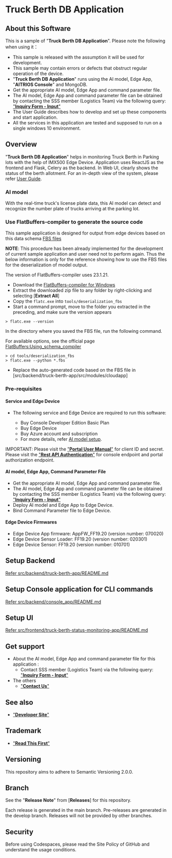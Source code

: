 # Truck Berth DB Application

## About this Software
This is a sample of "**Truck Berth DB Application**". Please note the following when using it：

* This sample is released with the assumption it will be used for development.
* This sample may contain errors or defects that obstruct regular operation of the device.
* "**Truck Berth DB Application**" runs using the AI model, Edge App, "**AITRIOS Console**" and MongoDB.
* Get the appropriate AI model, Edge App and command parameter file. 
* The AI model, Edge App and command parameter file can be obtained by contacting the SSS member (Logistics Team) via the following query: ["**Inquiry Form - Input**"](https://inquiry.aitrios.sony-semicon.com/public/en)
* The User Guide describes how to develop and set up these components and start application.
* All the services in this application are tested and supposed to run on a single windows 10 environment. 

## Overview
"**Truck Berth DB Application**" helps in monitoring Truck Berth in Parking lots with the help of IMX500 Edge Device. Application uses ReactJS as the frontend and Flask, Celery as the backend. In Web UI, clearly shows the status of the berth allotment. For an in-depth view of the system, please refer [User Guide](docs/user_guide/user_guide.adoc).

### AI model
With the real-time truck's license plate data, this AI model can detect and recognize the number plate of trucks arriving at the parking lot.

### Use FlatBuffers-compiler to generate the source code
This sample application is designed for output from edge devices based on this data schema [FBS files](tools/deserialization_fbs)

**NOTE**: This procedure has been already implemented for the development of current sample application and user need not to perform again. Thus the below information is only for the reference showing how to use the FBS files for the deserialization of model output.

The version of FlatBuffers-compiler uses 23.1.21.

- Download the [FlatBuffers-compiler for Windows](https://github.com/google/flatbuffers/releases/download/v23.1.21/Windows.flatc.binary.zip)
- Extract the downloaded zip file to any folder by right-clicking and selecting [**Extract All**]
- Copy the `flatc.exe` into `tools/deserialization_fbs`
- Start a command prompt, move to the folder you extracted in the preceding, and make sure the version appears

```shell
> flatc.exe --version
```

In the directory where you saved the FBS file, run the following command.

For available options, see the official page [FlatBuffers:Using_schema_compiler](https://google.github.io/flatbuffers/flatbuffers_guide_using_schema_compiler.html)

```shell
> cd tools/deserialization_fbs
> flatc.exe --python *.fbs
```
- Replace the auto-generated code based on the FBS file in [src/backend/truck-berth-app/src/modules/cloudapp]

### Pre-requisites
#### Service and Edge Device
- The following service and Edge Device are required to run this software:

    - Buy Console Developer Edition Basic Plan
    - Buy Edge Device
    - Buy Azure account and subscription
    - For more details, refer [AI model setup](docs/user_guide/ai_model_setup.adoc).

IMPORTANT: Please visit the ["**Portal User Manual**"](https://developer.aitrios.sony-semicon.com/en/documents/portal-user-manual) for client ID and secret.
Please visit the ["**Rest API Authentication**"](https://developer.aitrios.sony-semicon.com/en/file/download/rest-api-authentication) for console endpoint and portal authorization endpoint.

#### AI model, Edge App, Command Parameter File
- Get the appropriate AI model, Edge App and command parameter file.
- The AI model, Edge App and command parameter file can be obtained by contacting the SSS member (Logistics Team) via the following query: ["**Inquiry Form - Input**"](https://inquiry.aitrios.sony-semicon.com/public/en)
- Deploy AI model and Edge App to Edge Device.
- Bind Command Parameter file to Edge Device.

#### Edge Device Firmwares
- Edge Device App firmware: AppFW_FF19.20 (version number: 070020)
- Edge Device Sensor Loader: FF19.20 (version number: 020301)
- Edge Device Sensor: FF19.20 (version number: 010701)

## Setup Backend
[Refer src/backend/truck-berth-app/README.md](src/backend/truck-berth-app/README.md)

## Setup Console application for CLI commands
[Refer src/backend/console_app/README.md](src/backend/console_app/README.md)

## Setup UI
[Refer src/frontend/truck-berth-status-monitoring-app/README.md](src/frontend/truck-berth-status-monitoring-app/README.md)

## Get support
* About the AI model, Edge App and command parameter file for this application :
    * Contact SSS member (Logistics Team) via the following query: ["**Inquiry Form - Input**"](https://inquiry.aitrios.sony-semicon.com/public/en)
* The others 
    * ["**Contact Us**"](https://developer.aitrios.sony-semicon.com/en/edge-ai-sensing/contact-us)

## See also
- ["**Developer Site**"](https://developer.aitrios.sony-semicon.com/en)

## Trademark
- ["**Read This First**"](https://developer.aitrios.sony-semicon.com/en/edge-ai-sensing/guides)

## Versioning
This repository aims to adhere to Semantic Versioning 2.0.0.

## Branch
See the "**Release Note**" from [**Releases**] for this repository.

Each release is generated in the main branch. Pre-releases are generated in the develop branch. Releases will not be provided by other branches.

## Security
Before using Codespaces, please read the Site Policy of GitHub and understand the usage conditions.
